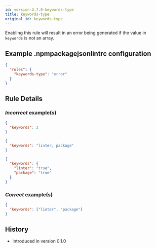 ```yaml
---
id: version-3.7.0-keywords-type
title: keywords-type
original_id: keywords-type
---
```


Enabling this rule will result in an error being generated if the value in `keywords` is not an array.

## Example .npmpackagejsonlintrc configuration

```json
{
  "rules": {
    "keywords-type": "error"
  }
}
```

## Rule Details

### *Incorrect* example(s)

```json
{
  "keywords": 2
}
```

```json
{
  "keywords": "linter, package"
}
```

```json
{
  "keywords": {
    "linter": "true",
    "package": "true"
  }
}
```

### *Correct* example(s)

```json
{
  "keywords": ["linter", "package"]
}
```

## History

* Introduced in version 0.1.0
